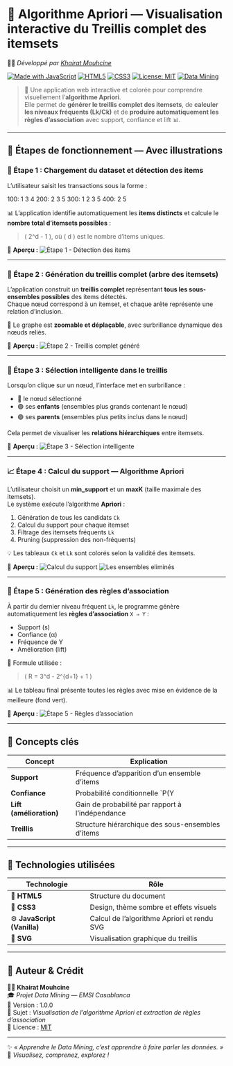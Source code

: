 # 🌟 Algorithme Apriori — Visualisation interactive du Treillis complet des itemsets  
👨‍💻 *Développé par [Khairat Mouhcine](https://github.com/mekorombo)*  

[![Made with JavaScript](https://img.shields.io/badge/Made%20with-JavaScript-yellow?style=for-the-badge&logo=javascript)](https://developer.mozilla.org/fr/docs/Web/JavaScript)
[![HTML5](https://img.shields.io/badge/HTML5-orange?style=for-the-badge&logo=html5)](https://developer.mozilla.org/fr/docs/Web/Guide/HTML/HTML5)
[![CSS3](https://img.shields.io/badge/CSS3-blue?style=for-the-badge&logo=css3)](https://developer.mozilla.org/fr/docs/Web/CSS)
[![License: MIT](https://img.shields.io/badge/License-MIT-green?style=for-the-badge)](https://opensource.org/licenses/MIT)
[![Data Mining](https://img.shields.io/badge/Data%20Mining-Apriori%20Algorithm-purple?style=for-the-badge&logo=apachespark)](#)

> 🧮 Une application web interactive et colorée pour comprendre visuellement l’**algorithme Apriori**.  
> Elle permet de **générer le treillis complet des itemsets**, de **calculer les niveaux fréquents (Lk/Ck)** et de **produire automatiquement les règles d’association** avec support, confiance et lift 📊.

---

## 🚀 Étapes de fonctionnement — Avec illustrations

### 🧩 Étape 1 : Chargement du dataset et détection des items
L’utilisateur saisit les transactions sous la forme :

100: 1 3 4
200: 2 3 5
300: 1 2 3 5
400: 2 5


📊 L’application identifie automatiquement les **items distincts** et calcule le **nombre total d’itemsets possibles** :  
> \( 2^d - 1 \), où \( d \) est le nombre d’items uniques.

📸 **Aperçu :**
![Étape 1 - Détection des items](./image.png)

---

### 🌳 Étape 2 : Génération du treillis complet (arbre des itemsets)
L’application construit un **treillis complet** représentant **tous les sous-ensembles possibles** des items détectés.  
Chaque nœud correspond à un itemset, et chaque arête représente une relation d’inclusion.

🧠 Le graphe est **zoomable et déplaçable**, avec surbrillance dynamique des nœuds reliés.

📸 **Aperçu :**
![Étape 2 - Treillis complet généré](./image_1.png)

---

### 🎯 Étape 3 : Sélection intelligente dans le treillis
Lorsqu’on clique sur un nœud, l’interface met en surbrillance :
- 🔵 le nœud sélectionné  
- 🟢 ses **enfants** (ensembles plus grands contenant le nœud)  
- 🟣 ses **parents** (ensembles plus petits inclus dans le nœud)

Cela permet de visualiser les **relations hiérarchiques** entre itemsets.

📸 **Aperçu :**
![Étape 3 - Sélection intelligente](./image_2.png)

---

### 📈 Étape 4 : Calcul du support — Algorithme Apriori
L’utilisateur choisit un **min_support** et un **maxK** (taille maximale des itemsets).  
Le système exécute l’algorithme **Apriori** :
1. Génération de tous les candidats `Ck`
2. Calcul du support pour chaque itemset
3. Filtrage des itemsets fréquents `Lk`  
4. Pruning (suppression des non-fréquents)

💡 Les tableaux `Ck` et `Lk` sont colorés selon la validité des itemsets.

📸 **Aperçu :**
![Calcul du support](./image_3.png)
![Les ensembles eliminés](./image_4.png)


---

### 🔗 Étape 5 : Génération des règles d’association
À partir du dernier niveau fréquent `Lk`, le programme génère automatiquement les **règles d’association** `X ⇒ Y` :
- Support (s)
- Confiance (α)
- Fréquence de Y
- Amélioration (lift)

🧮 Formule utilisée :
> \( R = 3^d - 2^{d+1} + 1 \)

📊 Le tableau final présente toutes les règles avec mise en évidence de la meilleure (fond vert).

📸 **Aperçu :**
![Étape 5 - Règles d’association](./image_5.png)

---

## 🧠 Concepts clés

| Concept | Explication |
|----------|-------------|
| **Support** | Fréquence d’apparition d’un ensemble d’items |
| **Confiance** | Probabilité conditionnelle `P(Y|X)` |
| **Lift (amélioration)** | Gain de probabilité par rapport à l’indépendance |
| **Treillis** | Structure hiérarchique des sous-ensembles d’items |

---

## 🧩 Technologies utilisées

| Technologie | Rôle |
|--------------|------|
| 🧱 **HTML5** | Structure du document |
| 🎨 **CSS3**  | Design, thème sombre et effets visuels |
| ⚙️ **JavaScript (Vanilla)** | Calcul de l’algorithme Apriori et rendu SVG |
| 🧭 **SVG** | Visualisation graphique du treillis |

---

## 🧪 Auteur & Crédit

👨‍💻 **Khairat Mouhcine**  
🎓 *Projet Data Mining — EMSI Casablanca*  
📅 Version : 1.0.0  
💼 Sujet : *Visualisation de l’algorithme Apriori et extraction de règles d’association*  
🪪 Licence : [MIT](https://opensource.org/licenses/MIT)

---

✨ *« Apprendre le Data Mining, c’est apprendre à faire parler les données. »*  
💙 *Visualisez, comprenez, explorez !*
